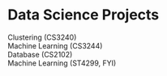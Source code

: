 # Data Science Projects
Clustering (CS3240)<br>
Machine Learning (CS3244)<br>
Database (CS2102)<br>
Machine Learning (ST4299, FYI)<br>
